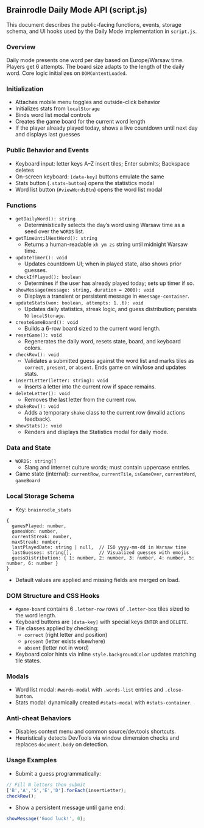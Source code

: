 ## Brainrodle Daily Mode API (script.js)

This document describes the public-facing functions, events, storage schema, and UI hooks used by the Daily Mode implementation in `script.js`.

### Overview
Daily mode presents one word per day based on Europe/Warsaw time. Players get 6 attempts. The board size adapts to the length of the daily word. Core logic initializes on `DOMContentLoaded`.

### Initialization
- Attaches mobile menu toggles and outside-click behavior
- Initializes stats from `localStorage`
- Binds word list modal controls
- Creates the game board for the current word length
- If the player already played today, shows a live countdown until next day and displays last guesses

### Public Behavior and Events
- Keyboard input: letter keys A–Z insert tiles; Enter submits; Backspace deletes
- On-screen keyboard: `[data-key]` buttons emulate the same
- Stats button (`.stats-button`) opens the statistics modal
- Word list button (`#viewWordsBtn`) opens the word list modal

### Functions
- `getDailyWord(): string`
  - Deterministically selects the day’s word using Warsaw time as a seed over the `WORDS` list.
- `getTimeUntilNextWord(): string`
  - Returns a human-readable `xh ym zs` string until midnight Warsaw time.
- `updateTimer(): void`
  - Updates countdown UI; when in played state, also shows prior guesses.
- `checkIfPlayed(): boolean`
  - Determines if the user has already played today; sets up timer if so.
- `showMessage(message: string, duration = 2000): void`
  - Displays a transient or persistent message in `#message-container`.
- `updateStats(won: boolean, attempts: 1..6): void`
  - Updates daily statistics, streak logic, and guess distribution; persists to `localStorage`.
- `createGameBoard(): void`
  - Builds a 6-row board sized to the current word length.
- `resetGame(): void`
  - Regenerates the daily word, resets state, board, and keyboard colors.
- `checkRow(): void`
  - Validates a submitted guess against the word list and marks tiles as `correct`, `present`, or `absent`. Ends game on win/lose and updates stats.
- `insertLetter(letter: string): void`
  - Inserts a letter into the current row if space remains.
- `deleteLetter(): void`
  - Removes the last letter from the current row.
- `shakeRow(): void`
  - Adds a temporary `shake` class to the current row (invalid actions feedback).
- `showStats(): void`
  - Renders and displays the Statistics modal for daily mode.

### Data and State
- `WORDS: string[]`
  - Slang and internet culture words; must contain uppercase entries.
- Game state (internal): `currentRow`, `currentTile`, `isGameOver`, `currentWord`, `gameBoard`

### Local Storage Schema
- Key: `brainrodle_stats`
```
{
  gamesPlayed: number,
  gamesWon: number,
  currentStreak: number,
  maxStreak: number,
  lastPlayedDate: string | null,  // ISO yyyy-mm-dd in Warsaw time
  lastGuesses: string[],          // Visualized guesses with emojis
  guessDistribution: { 1: number, 2: number, 3: number, 4: number, 5: number, 6: number }
}
```
- Default values are applied and missing fields are merged on load.

### DOM Structure and CSS Hooks
- `#game-board` contains 6 `.letter-row` rows of `.letter-box` tiles sized to the word length.
- Keyboard buttons are `[data-key]` with special keys `ENTER` and `DELETE`.
- Tile classes applied by checking:
  - `correct` (right letter and position)
  - `present` (letter exists elsewhere)
  - `absent` (letter not in word)
- Keyboard color hints via inline `style.backgroundColor` updates matching tile states.

### Modals
- Word list modal: `#words-modal` with `.words-list` entries and `.close-button`.
- Stats modal: dynamically created `#stats-modal` with `#stats-container`.

### Anti-cheat Behaviors
- Disables context menu and common source/devtools shortcuts.
- Heuristically detects DevTools via window dimension checks and replaces `document.body` on detection.

### Usage Examples
- Submit a guess programmatically:
```js
// Fill N letters then submit
['B','A','S','E','D'].forEach(insertLetter);
checkRow();
```
- Show a persistent message until game end:
```js
showMessage('Good luck!', 0);
```

